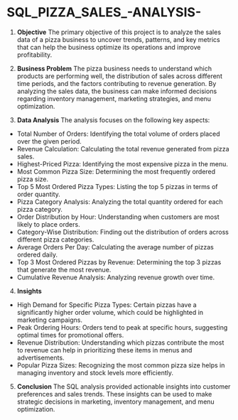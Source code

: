 # SQL_PIZZA_SALES_-ANALYSIS-

 1. **Objective**
The primary objective of this project is to analyze the sales data of a pizza business to uncover trends, patterns, and key metrics that can help the business optimize its operations and improve profitability.

2. **Business Problem**
The pizza business needs to understand which products are performing well, the distribution of sales across different time periods, and the factors contributing to revenue generation. By analyzing the sales data, the business can make informed decisions regarding inventory management, marketing strategies, and menu optimization.

3. **Data Analysis**
The analysis focuses on the following key aspects:

* Total Number of Orders: Identifying the total volume of orders placed over the given period.
* Revenue Calculation: Calculating the total revenue generated from pizza sales.
* Highest-Priced Pizza: Identifying the most expensive pizza in the menu.
* Most Common Pizza Size: Determining the most frequently ordered pizza size.
* Top 5 Most Ordered Pizza Types: Listing the top 5 pizzas in terms of order quantity.
* Pizza Category Analysis: Analyzing the total quantity ordered for each pizza category.
* Order Distribution by Hour: Understanding when customers are most likely to place orders.
* Category-Wise Distribution: Finding out the distribution of orders across different pizza categories.
* Average Orders Per Day: Calculating the average number of pizzas ordered daily.
* Top 3 Most Ordered Pizzas by Revenue: Determining the top 3 pizzas that generate the most revenue.
* Cumulative Revenue Analysis: Analyzing revenue growth over time.
 
4. **Insights**
* High Demand for Specific Pizza Types: Certain pizzas have a significantly higher order volume, which could be highlighted in marketing campaigns.
* Peak Ordering Hours: Orders tend to peak at specific hours, suggesting optimal times for promotional offers.
* Revenue Distribution: Understanding which pizzas contribute the most to revenue can help in prioritizing these items in menus and advertisements.
* Popular Pizza Sizes: Recognizing the most common pizza size helps in managing inventory and stock levels more efficiently.
  
5. **Conclusion**
The SQL analysis provided actionable insights into customer preferences and sales trends. These insights can be used to make strategic decisions in marketing, inventory management, and menu optimization.
